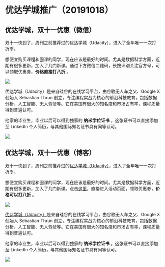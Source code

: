 # 优达学城推广（20191018）

## 优达学城，双十一优惠（微信）

双十一快到了，周刊之前推荐过的优达学城（Udacity），进入了全年唯一一次打折季。

想便宜购买课程和囤课的同学，现在应该是最好的时间。尤其是数据科学方面，近期有很多更新，加入了几门新课。通过下方微信二维码，长按识别关注官方号，可以领取优惠券，**价格直接打八折** 。

![](https://cdn.beekka.com/blogimg/asset/201910/bg2019101708.jpg)

优达学城（Udacity）是来自硅谷的在线学习平台，由谷歌无人车之父、Google X 创始人 Sebastian Thrun 创立，专注编程实战为核心的前沿科技教育，包括数据分析、人工智能、无人驾驶等。它在美国有很大的知名度和市场占有率，课程质量得到普遍认可。

他家的毕业生，毕业以后可以得到独家的 **纳米学位证书** 。这张证书可以直接添加至 LinkedIn 个人简历，与其他国际知名证书具有同等认可。

![](https://cdn.beekka.com/blogimg/asset/201910/bg2019101709.jpg)

## 优达学城，双十一优惠（博客）

双十一快到了，周刊之前推荐过的[优达学城（Udacity）](https://cn.udacity.com/20191111/?utm_source=ruanyifengblog&utm_medium=kol&utm_campaign=20191111)，进入了全年唯一一次打折季。

想便宜购买课程和囤课的同学，现在应该是最好的时间。尤其是数据科学方面，近期有很多更新，加入了几门新课。点击[这里](https://cn.udacity.com/20191111/?utm_source=ruanyifengblog&utm_medium=kol&utm_campaign=20191111)，直接进入活动页面，领取优惠券，**价格可以打八折** 。

![](https://cdn.beekka.com/blogimg/asset/201910/bg2019101710.jpg)

[优达学城（Udacity）](https://cn.udacity.com/20191111/?utm_source=ruanyifengblog&utm_medium=kol&utm_campaign=20191111)是来自硅谷的在线学习平台，由谷歌无人车之父、Google X 创始人 Sebastian Thrun 创立，专注编程实战为核心的前沿科技教育，包括数据分析、人工智能、无人驾驶等。它在美国有很大的知名度和市场占有率，课程质量得到普遍认可。

他家的毕业生，毕业以后可以得到独家的 **纳米学位证书** 。这张证书可以直接添加至 LinkedIn 个人简历，与其他国际知名证书具有同等认可。

![](https://cdn.beekka.com/blogimg/asset/201910/bg2019101709.jpg)
